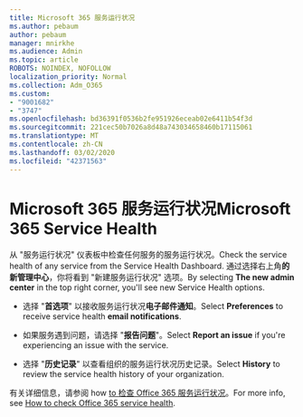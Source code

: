 ```yaml
---
title: Microsoft 365 服务运行状况
ms.author: pebaum
author: pebaum
manager: mnirkhe
ms.audience: Admin
ms.topic: article
ROBOTS: NOINDEX, NOFOLLOW
localization_priority: Normal
ms.collection: Adm_O365
ms.custom:
- "9001682"
- "3747"
ms.openlocfilehash: bd36391f0536b2fe951926eceab02e6411b54f3d
ms.sourcegitcommit: 221cec50b7026a8d48a743034658460b17115061
ms.translationtype: MT
ms.contentlocale: zh-CN
ms.lasthandoff: 03/02/2020
ms.locfileid: "42371563"
---
```

# <a name="microsoft-365-service-health"></a><span data-ttu-id="a3536-102">Microsoft 365 服务运行状况</span><span class="sxs-lookup"><span data-stu-id="a3536-102">Microsoft 365 Service Health</span></span>


<span data-ttu-id="a3536-103">从 "服务运行状况" 仪表板中检查任何服务的服务运行状况。</span><span class="sxs-lookup"><span data-stu-id="a3536-103">Check the service health of any service from the Service Health Dashboard.</span></span> <span data-ttu-id="a3536-104">通过选择右上角**的新管理中心**，你将看到 "新建服务运行状况" 选项。</span><span class="sxs-lookup"><span data-stu-id="a3536-104">By selecting **The new admin center** in the top right corner, you'll see new Service Health options.</span></span>

- <span data-ttu-id="a3536-105">选择 "**首选项**" 以接收服务运行状况**电子邮件通知**。</span><span class="sxs-lookup"><span data-stu-id="a3536-105">Select **Preferences** to receive service health **email notifications**.</span></span>

- <span data-ttu-id="a3536-106">如果服务遇到问题，请选择 "**报告问题**"。</span><span class="sxs-lookup"><span data-stu-id="a3536-106">Select **Report an issue** if you're experiencing an issue with the service.</span></span>

- <span data-ttu-id="a3536-107">选择 "**历史记录**" 以查看组织的服务运行状况历史记录。</span><span class="sxs-lookup"><span data-stu-id="a3536-107">Select **History** to review the service health history of your organization.</span></span> 

<span data-ttu-id="a3536-108">有关详细信息，请参阅 how [to 检查 Office 365 服务运行状况](https://docs.microsoft.com/en-us/office365/enterprise/view-service-health)。</span><span class="sxs-lookup"><span data-stu-id="a3536-108">For more info, see [How to check Office 365 service health](https://docs.microsoft.com/en-us/office365/enterprise/view-service-health).</span></span> 